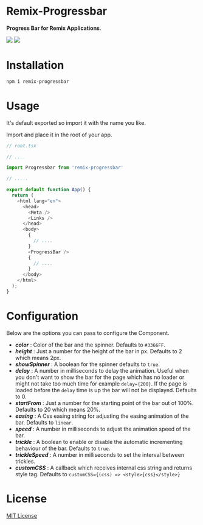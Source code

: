 # Remix-Progressbar

**Progress Bar for Remix Applications**.

<div>
  <span><a href='https://npmjs.com/package/remix-progressbar'><img src='https://badgen.net/npm/v/remix-progressbar' /></a></span>
  <span><a href='https://github.com/dev-afzalansari/remix-progressbar/blob/main/LICENSE'><img src='https://badgen.net/npm/license/remix-progressbar' /></a></span>
</div>

# Installation

```sh
npm i remix-progressbar
```

# Usage

It's default exported so import it with the name you like.

Import and place it in the root of your app.

```typescript
// root.tsx

// ....

import Progressbar from 'remix-progressbar'

// .....

export default function App() {
  return (
    <html lang="en">
      <head>
        <Meta />
        <Links />
      </head>
      <body>
        {
          // ....
        }
        <ProgressBar />
        {
          // ....
        }
      </body>
    </html>
  );
}
```

# Configuration

Below are the options you can pass to configure the Component.

* ***color*** : Color of the bar and the spinner. Defaults to `#3366FF`.
* ***height*** : Just a number for the height of the bar in px. Defaults to 2 which means 2px.
* ***showSpinner*** : A boolean for the spinner defaults to `true`.
* ***delay*** : A number in milliseconds to delay the animation. Useful when you don't want to show the bar for the page which has no loader or might not take too much time for example `delay={200}`. If the page is loaded before the `delay` time is up the bar will not be displayed. Defaults to 0. 
* ***startFrom*** : Just a number for the starting point of the bar out of 100%. Defaults to 20 which means 20%.
* ***easing*** : A Css easing string for adjusting the easing animation of the bar. Defaults to `linear`.
* ***speed*** : A number in milliseconds to adjust the animation speed of the bar.
* ***trickle*** : A boolean to enable or disable the automatic incrementing behaviour of the bar. Defaults to `true`.
* ***trickleSpeed*** : A number in milliseconds to set the interval between trickles.
* ***customCSS*** : A callback which receives internal css string and returns style tag. Defaults to `customCSS={(css) => <style>{css}</style>}`

# License

[MIT License](https://github.com/dev-afzalansari/remix-progressbar/blob/main/LICENSE)
